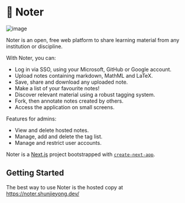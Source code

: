 # 📝 Noter
![image](https://github.com/user-attachments/assets/9038ca75-2cd8-428b-844b-cd60685ef1d0)

Noter is an open, free web platform to share learning material from any institution or discipline.

With Noter, you can:
* Log in via SSO, using your Microsoft, GitHub or Google account.
* Upload notes containing markdown, MathML and LaTeX.
* Save, share and download any uploaded note.
* Make a list of your favourite notes!
* Discover relevant material using a robust tagging system.
* Fork, then annotate notes created by others.
* Access the application on small screens.

Features for admins:
* View and delete hosted notes.
* Manage, add and delete the tag list.
* Manage and restrict user accounts. 


Noter is a [Next.js](https://nextjs.org/) project bootstrapped with [`create-next-app`](https://github.com/vercel/next.js/tree/canary/packages/create-next-app).

## Getting Started

The best way to use Noter is the hosted copy at https://noter.shunjieyong.dev/
